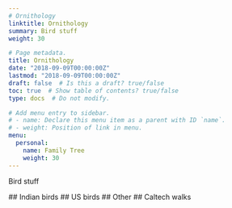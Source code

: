```yaml
---
# Ornithology
linktitle: Ornithology
summary: Bird stuff
weight: 30

# Page metadata.
title: Ornithology
date: "2018-09-09T00:00:00Z"
lastmod: "2018-09-09T00:00:00Z"
draft: false  # Is this a draft? true/false
toc: true  # Show table of contents? true/false
type: docs  # Do not modify.

# Add menu entry to sidebar.
# - name: Declare this menu item as a parent with ID `name`.
# - weight: Position of link in menu.
menu:
  personal:
    name: Family Tree
    weight: 30
---
```


Bird stuff
<P>
## Indian birds
## US birds
## Other
## Caltech walks